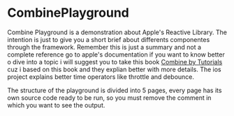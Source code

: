 # CombinePlayground
Combine Playground is a demonstration about Apple's Reactive Library. The intention is just to give you a short brief about differents componentes through the framework. Remember this is just a summary and not a complete reference go to apple's documentation if you want to know better o dive into a topic i will suggest you to take this book [Combine by Tutorials]( https://store.raywenderlich.com/products/combine-asynchronous-programming-with-swift) cuz i based on this book and they explian better with more details. The ios project explains better time operators like throttle and debounce.

The structure of the playground is divided into 5 pages, every page has its own source code ready to be run, so you must remove the comment in which you want to see the output.
